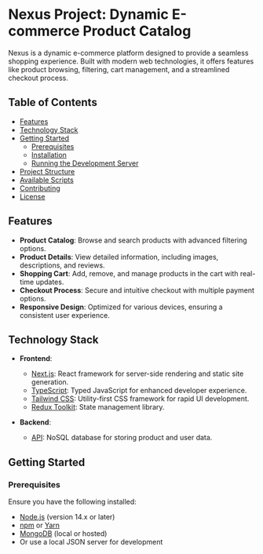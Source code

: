 # Nexus Project: Dynamic E-commerce Product Catalog

Nexus is a dynamic e-commerce platform designed to provide a seamless shopping experience. Built with modern web technologies, it offers features like product browsing, filtering, cart management, and a streamlined checkout process.

## Table of Contents

- [Features](#features)
- [Technology Stack](#technology-stack)
- [Getting Started](#getting-started)
  - [Prerequisites](#prerequisites)
  - [Installation](#installation)
  - [Running the Development Server](#running-the-development-server)
- [Project Structure](#project-structure)
- [Available Scripts](#available-scripts)
- [Contributing](#contributing)
- [License](#license)

## Features

- **Product Catalog**: Browse and search products with advanced filtering options.
- **Product Details**: View detailed information, including images, descriptions, and reviews.
- **Shopping Cart**: Add, remove, and manage products in the cart with real-time updates.
- **Checkout Process**: Secure and intuitive checkout with multiple payment options.
- **Responsive Design**: Optimized for various devices, ensuring a consistent user experience.

## Technology Stack

- **Frontend**:
  - [Next.js](https://nextjs.org/): React framework for server-side rendering and static site generation.
  - [TypeScript](https://www.typescriptlang.org/): Typed JavaScript for enhanced developer experience.
  - [Tailwind CSS](https://tailwindcss.com/): Utility-first CSS framework for rapid UI development.
  - [Redux Toolkit](https://redux-toolkit.js.org/): State management library.

- **Backend**:
  - [API](https://github.com/Abdelrhman-Amro/E-Commerce): NoSQL database for storing product and user data.

## Getting Started

### Prerequisites

Ensure you have the following installed:

- [Node.js](https://nodejs.org/) (version 14.x or later)
- [npm](https://www.npmjs.com/) or [Yarn](https://yarnpkg.com/)
- [MongoDB](https://www.mongodb.com/) (local or hosted)
- Or use a local JSON server for development

